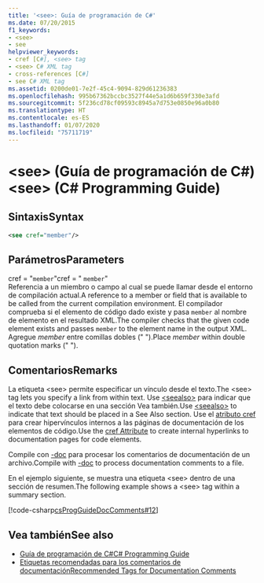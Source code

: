 ```yaml
---
title: '<see>: Guía de programación de C#'
ms.date: 07/20/2015
f1_keywords:
- <see>
- see
helpviewer_keywords:
- cref [C#], <see> tag
- <see> C# XML tag
- cross-references [C#]
- see C# XML tag
ms.assetid: 0200de01-7e2f-45c4-9094-829d61236383
ms.openlocfilehash: 995b67362bccbc3527f44e5a1d6b659f330e3afd
ms.sourcegitcommit: 5f236cd78cf09593c8945a7d753e0850e96a0b80
ms.translationtype: HT
ms.contentlocale: es-ES
ms.lasthandoff: 01/07/2020
ms.locfileid: "75711719"
---
```

# <a name="see-c-programming-guide"></a><span data-ttu-id="7c0e2-102">\<see> (Guía de programación de C#)</span><span class="sxs-lookup"><span data-stu-id="7c0e2-102">\<see> (C# Programming Guide)</span></span>
## <a name="syntax"></a><span data-ttu-id="7c0e2-103">Sintaxis</span><span class="sxs-lookup"><span data-stu-id="7c0e2-103">Syntax</span></span>  
  
```xml  
<see cref="member"/>  
```  
  
## <a name="parameters"></a><span data-ttu-id="7c0e2-104">Parámetros</span><span class="sxs-lookup"><span data-stu-id="7c0e2-104">Parameters</span></span>  
 <span data-ttu-id="7c0e2-105">cref = "`member`"</span><span class="sxs-lookup"><span data-stu-id="7c0e2-105">cref = " `member`"</span></span>  
 <span data-ttu-id="7c0e2-106">Referencia a un miembro o campo al cual se puede llamar desde el entorno de compilación actual.</span><span class="sxs-lookup"><span data-stu-id="7c0e2-106">A reference to a member or field that is available to be called from the current compilation environment.</span></span> <span data-ttu-id="7c0e2-107">El compilador comprueba si el elemento de código dado existe y pasa `member` al nombre de elemento en el resultado XML.</span><span class="sxs-lookup"><span data-stu-id="7c0e2-107">The compiler checks that the given code element exists and passes `member` to the element name in the output XML.</span></span> <span data-ttu-id="7c0e2-108">Agregue *member* entre comillas dobles (" ").</span><span class="sxs-lookup"><span data-stu-id="7c0e2-108">Place *member* within double quotation marks (" ").</span></span>  
  
## <a name="remarks"></a><span data-ttu-id="7c0e2-109">Comentarios</span><span class="sxs-lookup"><span data-stu-id="7c0e2-109">Remarks</span></span>  
 <span data-ttu-id="7c0e2-110">La etiqueta \<see> permite especificar un vínculo desde el texto.</span><span class="sxs-lookup"><span data-stu-id="7c0e2-110">The \<see> tag lets you specify a link from within text.</span></span> <span data-ttu-id="7c0e2-111">Use [\<seealso>](./seealso.md) para indicar que el texto debe colocarse en una sección Vea también.</span><span class="sxs-lookup"><span data-stu-id="7c0e2-111">Use [\<seealso>](./seealso.md) to indicate that text should be placed in a See Also section.</span></span> <span data-ttu-id="7c0e2-112">Use el [atributo cref](./cref-attribute.md) para crear hipervínculos internos a las páginas de documentación de los elementos de código.</span><span class="sxs-lookup"><span data-stu-id="7c0e2-112">Use the [cref Attribute](./cref-attribute.md) to create internal hyperlinks to documentation pages for code elements.</span></span>  
  
 <span data-ttu-id="7c0e2-113">Compile con [-doc](../../language-reference/compiler-options/doc-compiler-option.md) para procesar los comentarios de documentación de un archivo.</span><span class="sxs-lookup"><span data-stu-id="7c0e2-113">Compile with [-doc](../../language-reference/compiler-options/doc-compiler-option.md) to process documentation comments to a file.</span></span>  
  
 <span data-ttu-id="7c0e2-114">En el ejemplo siguiente, se muestra una etiqueta \<see> dentro de una sección de resumen.</span><span class="sxs-lookup"><span data-stu-id="7c0e2-114">The following example shows a \<see> tag within a summary section.</span></span>  
  
 [!code-csharp[csProgGuideDocComments#12](~/samples/snippets/csharp/VS_Snippets_VBCSharp/csProgGuideDocComments/CS/DocComments.cs#12)]  
  
## <a name="see-also"></a><span data-ttu-id="7c0e2-115">Vea también</span><span class="sxs-lookup"><span data-stu-id="7c0e2-115">See also</span></span>

- [<span data-ttu-id="7c0e2-116">Guía de programación de C#</span><span class="sxs-lookup"><span data-stu-id="7c0e2-116">C# Programming Guide</span></span>](../index.md)
- [<span data-ttu-id="7c0e2-117">Etiquetas recomendadas para los comentarios de documentación</span><span class="sxs-lookup"><span data-stu-id="7c0e2-117">Recommended Tags for Documentation Comments</span></span>](./recommended-tags-for-documentation-comments.md)

